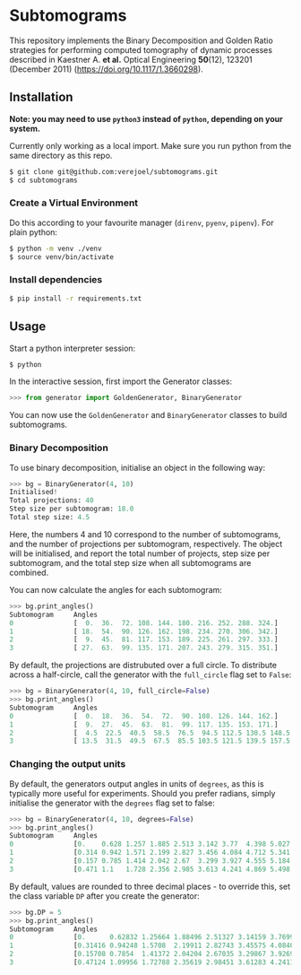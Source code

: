 # Subtomograms
This repository implements the Binary Decomposition and Golden Ratio strategies for performing computed tomography of
dynamic processes described in Kaestner A. __et al.__ Optical Engineering **50**(12), 123201 (December 2011) (https://doi.org/10.1117/1.3660298).

## Installation
**Note: you may need to use `python3` instead of `python`, depending on your system.**

Currently only working as a local import. Make sure you run python from the same directory as this repo.
```bash
$ git clone git@github.com:verejoel/subtomograms.git
$ cd subtomograms
```

### Create a Virtual Environment
Do this according to your favourite manager (`direnv`, `pyenv`, `pipenv`). For plain python:
```bash
$ python -m venv ./venv
$ source venv/bin/activate
```

### Install dependencies
```bash
$ pip install -r requirements.txt
```

## Usage
Start a python interpreter session:
```bash
$ python
```

In the interactive session, first import the Generator classes:
```python
>>> from generator import GoldenGenerator, BinaryGenerator
```

You can now use the `GoldenGenerator` and `BinaryGenerator` classes to build subtomograms.

### Binary Decomposition
To use binary decomposition, initialise an object in the following way:
```python
>>> bg = BinaryGenerator(4, 10)
Initialised!
Total projections: 40
Step size per subtomogram: 18.0
Total step size: 4.5
```
Here, the numbers 4 and 10 correspond to the number of subtomograms, and the number of projections per subtomogram,
respectively. The object will be initialised, and report the total number of projects, step size per subtomogram, and 
the total step size when all subtomograms are combined.

You can now calculate the angles for each subtomogram:
```python
>>> bg.print_angles()
Subtomogram     Angles
0               [  0.  36.  72. 108. 144. 180. 216. 252. 288. 324.]
1               [ 18.  54.  90. 126. 162. 198. 234. 270. 306. 342.]
2               [  9.  45.  81. 117. 153. 189. 225. 261. 297. 333.]
3               [ 27.  63.  99. 135. 171. 207. 243. 279. 315. 351.]
```

By default, the projections are distrubuted over a full circle. To distribute across a half-circle, call the generator
with the `full_circle` flag set to `False`:
```python
>>> bg = BinaryGenerator(4, 10, full_circle=False)
>>> bg.print_angles()
Subtomogram     Angles
0               [  0.  18.  36.  54.  72.  90. 108. 126. 144. 162.]
1               [  9.  27.  45.  63.  81.  99. 117. 135. 153. 171.]
2               [  4.5  22.5  40.5  58.5  76.5  94.5 112.5 130.5 148.5 166.5]
3               [ 13.5  31.5  49.5  67.5  85.5 103.5 121.5 139.5 157.5 175.5]
```

### Changing the output units
By default, the generators output angles in units of `degrees`, as this is typically more useful for experiments. Should
you prefer radians, simply initialise the generator with the `degrees` flag set to false:
```python
>>> bg = BinaryGenerator(4, 10, degrees=False)
>>> bg.print_angles()
Subtomogram     Angles
0               [0.    0.628 1.257 1.885 2.513 3.142 3.77  4.398 5.027 5.655]
1               [0.314 0.942 1.571 2.199 2.827 3.456 4.084 4.712 5.341 5.969]
2               [0.157 0.785 1.414 2.042 2.67  3.299 3.927 4.555 5.184 5.812]
3               [0.471 1.1   1.728 2.356 2.985 3.613 4.241 4.869 5.498 6.126]
```

By default, values are rounded to three decimal places - to override this, set the class variable `DP` after you create
the generator:
```python
>>> bg.DP = 5
>>> bg.print_angles()
Subtomogram     Angles
0               [0.      0.62832 1.25664 1.88496 2.51327 3.14159 3.76991 4.39823 5.02655 5.65487]
1               [0.31416 0.94248 1.5708  2.19911 2.82743 3.45575 4.08407 4.71239 5.34071 5.96903]
2               [0.15708 0.7854  1.41372 2.04204 2.67035 3.29867 3.92699 4.55531 5.18363 5.81195]
3               [0.47124 1.09956 1.72788 2.35619 2.98451 3.61283 4.24115 4.86947 5.49779 6.12611]
```
